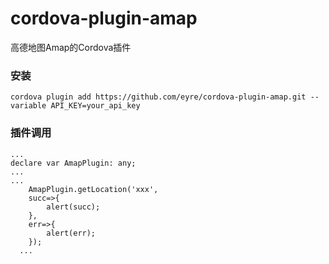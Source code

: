 # cordova-plugin-amap
高德地图Amap的Cordova插件

### 安装
`cordova plugin add https://github.com/eyre/cordova-plugin-amap.git --variable API_KEY=your_api_key`
### 插件调用
```
...
declare var AmapPlugin: any;
...
...
    AmapPlugin.getLocation('xxx',
    succ=>{
    	alert(succ);
    },
    err=>{
    	alert(err);
    });
  ...

```